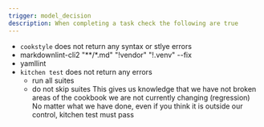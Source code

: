 ```yaml
---
trigger: model_decision
description: When completing a task check the following are true
---
```


- `cookstyle` does not return any syntax or stlye errors
- markdownlint-cli2 "**/*.md" "!vendor" "!.venv" --fix
- yamllint
- `kitchen test` does not return any errors
  - run all suites
  - do not skip suites
  This gives us knowledge that we have not broken areas of the cookbook we are not currently changing (regression)
  No matter what we have done, even if you think it is outside our control, kitchen test must pass
